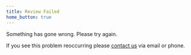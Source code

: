 ```yaml
---
title: Review Failed
home_button: true
---
```


Something has gone wrong. Please try again.

If you see this problem reoccurring please [contact us](/contact-us/) via email
or phone.
